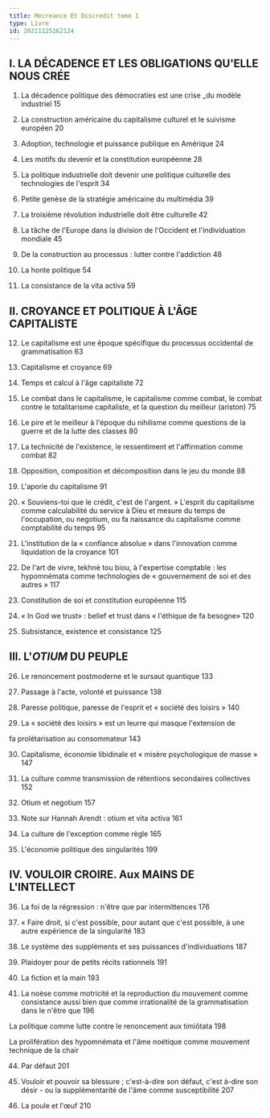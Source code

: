 ```yaml
---
title: Mecreance Et Discredit tome 1
type: Livre
id: 20211125162124
---
```


l. LA DÉCADENCE ET LES OBLIGATIONS QU\'ELLE NOUS CRÉE
-----------------------------------------------------

1. La décadence politique des démocraties est une crise \_du modèle
industriel 15

2. La construction américaine du capitalisme culturel et le suivisme
européen 20

3. Adoption, technologie et puissance publique en Amérique 24

4. Les motifs du devenir et la constitution européenne 28

5. La politique industrielle doit devenir une politique culturelle des
technologies de l\'esprit 34

6. Petite genèse de la stratégie américaine du multimédia 39

7. La troisième révolution industrielle doit être culturelle 42

8. La tâche de l\'Europe dans la division de l\'Occident et
l\'individuation mondiale 45

9. De la construction au processus : lutter contre l'addiction 48

10. La honte politique 54

11. La consistance de la vita activa 59

II. CROYANCE ET POLITIQUE À L\'ÂGE CAPITALISTE
----------------------------------------------

12. Le capitalisme est une époque spécifique du processus occidental de
grammatisation 63

13. Capitalisme et croyance 69

14. Temps et calcul à l\'âge capitaliste 72

15. Le combat dans le capitalisme, le capitalisme comme combat, le
combat contre le totalitarisme capitaliste, et la question du meilleur
(ariston) 75

16. Le pire et le meilleur à l'époque du nihilisme comme questions de
la guerre et de la lutte des classes 80

17. La technicité de l\'existence, le ressentiment et l\'affirmation
comme combat 82

18. Opposition, composition et décomposition dans le jeu du monde 88

19. L\'aporie du capitalisme 91

20. « Souviens-toi que le crédit, c\'est de l\'argent. » L\'esprit du
capitalisme comme calculabilité du service à Dieu et mesure du temps de
l\'occupation, ou negotium, ou fa naissance du capitalisme comme
comptabilité du temps 95

21. L\'institution de la « confiance absolue » dans l\'innovation comme
liquidation de la croyance 101

22. De l\'art de vivre, tekhnè tou biou, à l\'expertise comptable : les
hypomnémata comme technologies de « gouvernement de soi et des autres »
117

23. Constitution de soi et constitution européenne 115

24. « In God we trust» : belief et trust dans « l\'éthique de fa
besogne» 120

25. Subsistance, existence et consistance 125

Ill. L\'*OTIUM* DU PEUPLE
-------------------------

26. Le renoncement postmoderne et le sursaut quantique 133

27. Passage à l\'acte, volonté et puissance 138

28. Paresse politique, paresse de l\'esprit et « société des loisirs »
140

29. La « société des loisirs » est un leurre qui masque l\'extension de

fa prolétarisation au consommateur 143

30. Capitalisme, économie libidinale et « misère psychologique de masse
» 147

31. La culture comme transmission de rétentions secondaires collectives
152

32. Otium et negotium 157

33. Note sur Hannah Arendt : otium et vita activa 161

34. La culture de l\'exception comme règle 165

35. L\'économie politique des singularités 199

IV. VOULOIR CROIRE. Aux MAINS DE L\'INTELLECT
---------------------------------------------

36. La foi de la régression : n\'être que par intermittences 176

37. « Faire droit, si c\'est possible, pour autant que c\'est possible,
à une autre expérience de la singularité 183

38. Le système des suppléments et ses puissances d\'individuations 187

39. Plaidoyer pour de petits récits rationnels 191

40. La fiction et la main 193

41. La noèse comme motricité et la reproduction du mouvement comme
consistance aussi bien que comme irrationalité de la grammatisation dans
le n'être que 196

La politique comme lutte contre le renoncement aux timiôtata 198

La prolifération des hypomnémata et l\'âme noétique comme mouvement
technique de la chair

44. Par défaut 201

45. Vouloir et pouvoir sa blessure ; c\'est-à-dire son défaut, c\'est­
à-dire son désir - ou la supplémentarité de l\'âme comme susceptibilité
207

46. La poule et l'œuf 210
